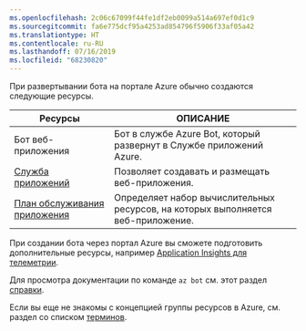 ```yaml
---
ms.openlocfilehash: 2c06c67099f44fe1df2eb0099a514a697ef0d1c9
ms.sourcegitcommit: fa6e775dcf95a4253ad854796f5906f33af05a42
ms.translationtype: HT
ms.contentlocale: ru-RU
ms.lasthandoff: 07/16/2019
ms.locfileid: "68230820"
---
```

При развертывании бота на портале Azure обычно создаются следующие ресурсы.

| Ресурсы      | ОПИСАНИЕ |
|----------------|-------------|
| Бот веб-приложения | Бот в службе Azure Bot, который развернут в Службе приложений Azure.|
| [Служба приложений](https://docs.microsoft.com/azure/app-service/)| Позволяет создавать и размещать веб-приложения.|
| [План обслуживания приложения](https://docs.microsoft.com/azure/app-service/azure-web-sites-web-hosting-plans-in-depth-overview)| Определяет набор вычислительных ресурсов, на которых выполняется веб-приложение.|

При создании бота через портал Azure вы сможете подготовить дополнительные ресурсы, например [Application Insights для телеметрии](~/v4sdk/bot-builder-telemetry.md).

Для просмотра документации по команде `az bot` см. этот раздел [справки](https://docs.microsoft.com/cli/azure/bot?view=azure-cli-latest).

Если вы еще не знакомы с концепцией группы ресурсов в Azure, см. раздел со списком [терминов](https://docs.microsoft.com/azure/azure-resource-manager/resource-group-overview#terminology).